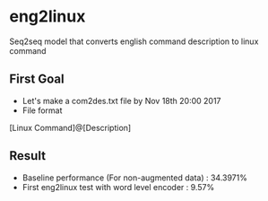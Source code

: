 # eng2linux
Seq2seq model that converts english command description to linux command


## First Goal ##
- Let's make a com2des.txt file by  Nov 18th 20:00 2017 
- File format 

[Linux Command]@[Description]


## Result ## 
- Baseline performance (For non-augmented data) : 34.3971%
- First eng2linux test with word level encoder : 9.57%


